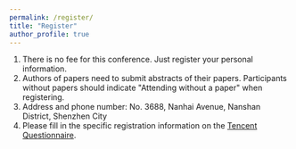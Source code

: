 ```yaml
---
permalink: /register/
title: "Register"
author_profile: true
---
```


1. There is no fee for this conference. Just register your personal information.
2. Authors of papers need to submit abstracts of their papers. Participants without papers should indicate "Attending without a paper" when registering.
3. Address and phone number: No. 3688, Nanhai Avenue, Nanshan District, Shenzhen City
4. Please fill in the specific registration information on the [Tencent Questionnaire](https://wj.qq.com/s2/22867105/55df/).
